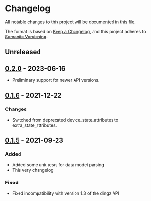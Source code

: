 # Changelog

All notable changes to this project will be documented in this file.

The format is based on [Keep a Changelog](https://keepachangelog.com/en/1.0.0/),
and this project adheres to [Semantic Versioning](https://semver.org/spec/v2.0.0.html).

## [Unreleased]

## [0.2.0] - 2023-06-16

- Preliminary support for newer API versions.

## [0.1.6] - 2021-12-22

### Changes

- Switched from deprecated device_state_attributes to extra_state_attributes.

## [0.1.5] - 2021-09-23

### Added

- Added some unit tests for data model parsing
- This very changelog

### Fixed

- Fixed incompatibility with version 1.3 of the dingz API

[Unreleased]: https://github.com/siku2/hass-dingz
[0.2.0]: https://github.com/siku2/hass-dingz/compare/v0.1.6...v0.2.0
[0.1.6]: https://github.com/siku2/hass-dingz/compare/v0.1.5...v0.1.6
[0.1.5]: https://github.com/siku2/hass-dingz/compare/v0.1.4...v0.1.5
[0.1.4]: https://github.com/siku2/hass-dingz/releases/tag/v0.1.4
